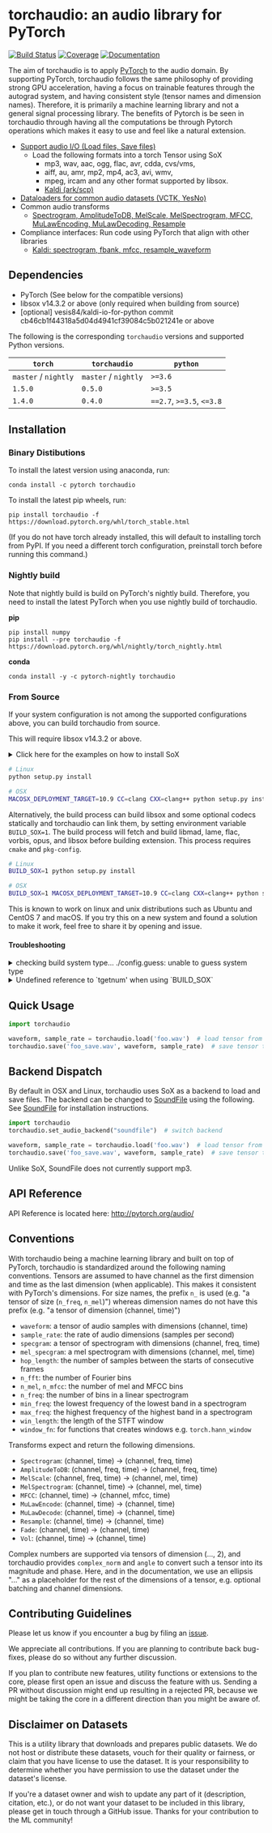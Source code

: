 torchaudio: an audio library for PyTorch
========================================

[![Build Status](https://circleci.com/gh/pytorch/audio.svg?style=svg)](https://app.circleci.com/pipelines/github/pytorch/audio)
[![Coverage](https://codecov.io/gh/pytorch/audio/branch/master/graph/badge.svg)](https://codecov.io/gh/pytorch/audio)
[![Documentation](https://img.shields.io/badge/dynamic/json.svg?label=docs&url=https%3A%2F%2Fpypi.org%2Fpypi%2Ftorchaudio%2Fjson&query=%24.info.version&colorB=brightgreen&prefix=v)](https://pytorch.org/audio/)

The aim of torchaudio is to apply [PyTorch](https://github.com/pytorch/pytorch) to
the audio domain. By supporting PyTorch, torchaudio follows the same philosophy
of providing strong GPU acceleration, having a focus on trainable features through
the autograd system, and having consistent style (tensor names and dimension names).
Therefore, it is primarily a machine learning library and not a general signal
processing library. The benefits of Pytorch is be seen in torchaudio through
having all the computations be through Pytorch operations which makes it easy
to use and feel like a natural extension.

- [Support audio I/O (Load files, Save files)](http://pytorch.org/audio/)
  - Load the following formats into a torch Tensor using SoX
    - mp3, wav, aac, ogg, flac, avr, cdda, cvs/vms,
    - aiff, au, amr, mp2, mp4, ac3, avi, wmv,
    - mpeg, ircam and any other format supported by libsox.
    - [Kaldi (ark/scp)](http://pytorch.org/audio/kaldi_io.html)
- [Dataloaders for common audio datasets (VCTK, YesNo)](http://pytorch.org/audio/datasets.html)
- Common audio transforms
    - [Spectrogram, AmplitudeToDB, MelScale, MelSpectrogram, MFCC, MuLawEncoding, MuLawDecoding, Resample](http://pytorch.org/audio/transforms.html)
- Compliance interfaces: Run code using PyTorch that align with other libraries
    - [Kaldi: spectrogram, fbank, mfcc, resample_waveform](https://pytorch.org/audio/compliance.kaldi.html)

Dependencies
------------
* PyTorch (See below for the compatible versions)
* libsox v14.3.2 or above (only required when building from source)
* [optional] vesis84/kaldi-io-for-python commit cb46cb1f44318a5d04d4941cf39084c5b021241e or above

The following is the corresponding ``torchaudio`` versions and supported Python versions.

| ``torch``                | ``torchaudio``           | ``python``                      |
| ------------------------ | ------------------------ | ------------------------------- |
| ``master`` / ``nightly`` | ``master`` / ``nightly`` | ``>=3.6``                       |
| ``1.5.0``                | ``0.5.0``                | ``>=3.5``                       |
| ``1.4.0``                | ``0.4.0``                | ``==2.7``, ``>=3.5``, ``<=3.8`` |


Installation
------------

### Binary Distibutions

To install the latest version using anaconda, run:

```
conda install -c pytorch torchaudio
```

To install the latest pip wheels, run:

```
pip install torchaudio -f https://download.pytorch.org/whl/torch_stable.html
```

(If you do not have torch already installed, this will default to installing
torch from PyPI. If you need a different torch configuration, preinstall torch
before running this command.)

### Nightly build

Note that nightly build is build on PyTorch's nightly build. Therefore, you need to install the latest PyTorch when you use nightly build of torchaudio.

**pip**

```
pip install numpy
pip install --pre torchaudio -f https://download.pytorch.org/whl/nightly/torch_nightly.html
```

**conda**

```
conda install -y -c pytorch-nightly torchaudio
```

### From Source

If your system configuration is not among the supported configurations
above, you can build torchaudio from source.

This will require libsox v14.3.2 or above.

<Details><Summary>Click here for the examples on how to install SoX</Summary>

OSX (Homebrew):
```bash
brew install sox
```

Linux (Ubuntu):
```bash
sudo apt-get install sox libsox-dev libsox-fmt-all
```

Anaconda
```bash
conda install -c conda-forge sox
```

</Details>

```bash
# Linux
python setup.py install

# OSX
MACOSX_DEPLOYMENT_TARGET=10.9 CC=clang CXX=clang++ python setup.py install
```

Alternatively, the build process can build libsox and some optional codecs statically and torchaudio can link them, by setting environment variable `BUILD_SOX=1`.
The build process will fetch and build libmad, lame, flac, vorbis, opus, and libsox before building extension. This process requires `cmake` and `pkg-config`.

```bash
# Linux
BUILD_SOX=1 python setup.py install

# OSX
BUILD_SOX=1 MACOSX_DEPLOYMENT_TARGET=10.9 CC=clang CXX=clang++ python setup.py install
```

This is known to work on linux and unix distributions such as Ubuntu and CentOS 7 and macOS.
If you try this on a new system and found a solution to make it work, feel free to share it by opening and issue.

#### Troubleshooting

<Details><Summary>checking build system type... ./config.guess: unable to guess system type</Summary>

Since the configuration file for codecs are old, they cannot correctly detect the new environments, such as Jetson Aarch. You need to replace the `config.guess` file in `./third_party/tmp/lame-3.99.5/config.guess` and/or `./third_party/tmp/libmad-0.15.1b/config.guess` with [the latest one](https://github.com/gcc-mirror/gcc/blob/master/config.guess).

See also: [#658](https://github.com/pytorch/audio/issues/658)

</Details>

<Details><Summary>Undefined reference to `tgetnum' when using `BUILD_SOX`</Summary>

If while building from within an anaconda environment you come across errors similar to the following:

```
../bin/ld: console.c:(.text+0xc1): undefined reference to `tgetnum'
```

Install `ncurses` from `conda-forge` before running `python setup.py install`:

```
# Install ncurses from conda-forge
conda install -c conda-forge ncurses
```

</Details>


Quick Usage
-----------

```python
import torchaudio

waveform, sample_rate = torchaudio.load('foo.wav')  # load tensor from file
torchaudio.save('foo_save.wav', waveform, sample_rate)  # save tensor to file
```

Backend Dispatch
----------------

By default in OSX and Linux, torchaudio uses SoX as a backend to load and save files.
The backend can be changed to [SoundFile](https://pysoundfile.readthedocs.io/en/latest/)
using the following. See [SoundFile](https://pysoundfile.readthedocs.io/en/latest/)
for installation instructions.

```python
import torchaudio
torchaudio.set_audio_backend("soundfile")  # switch backend

waveform, sample_rate = torchaudio.load('foo.wav')  # load tensor from file, as usual
torchaudio.save('foo_save.wav', waveform, sample_rate)  # save tensor to file, as usual
```

Unlike SoX, SoundFile does not currently support mp3.

API Reference
-------------

API Reference is located here: http://pytorch.org/audio/

Conventions
-----------

With torchaudio being a machine learning library and built on top of PyTorch,
torchaudio is standardized around the following naming conventions. Tensors are
assumed to have channel as the first dimension and time as the last
dimension (when applicable). This makes it consistent with PyTorch's dimensions.
For size names, the prefix `n_` is used (e.g. "a tensor of size (`n_freq`, `n_mel`)")
whereas dimension names do not have this prefix (e.g. "a tensor of
dimension (channel, time)")

* `waveform`: a tensor of audio samples with dimensions (channel, time)
* `sample_rate`: the rate of audio dimensions (samples per second)
* `specgram`: a tensor of spectrogram with dimensions (channel, freq, time)
* `mel_specgram`: a mel spectrogram with dimensions (channel, mel, time)
* `hop_length`: the number of samples between the starts of consecutive frames
* `n_fft`: the number of Fourier bins
* `n_mel`, `n_mfcc`: the number of mel and MFCC bins
* `n_freq`: the number of bins in a linear spectrogram
* `min_freq`: the lowest frequency of the lowest band in a spectrogram
* `max_freq`: the highest frequency of the highest band in a spectrogram
* `win_length`: the length of the STFT window
* `window_fn`: for functions that creates windows e.g. `torch.hann_window`

Transforms expect and return the following dimensions.

* `Spectrogram`: (channel, time) -> (channel, freq, time)
* `AmplitudeToDB`: (channel, freq, time) -> (channel, freq, time)
* `MelScale`: (channel, freq, time) -> (channel, mel, time)
* `MelSpectrogram`: (channel, time) -> (channel, mel, time)
* `MFCC`: (channel, time) -> (channel, mfcc, time)
* `MuLawEncode`: (channel, time) -> (channel, time)
* `MuLawDecode`: (channel, time) -> (channel, time)
* `Resample`: (channel, time) -> (channel, time)
* `Fade`: (channel, time) -> (channel, time)
* `Vol`: (channel, time) -> (channel, time)

Complex numbers are supported via tensors of dimension (..., 2), and torchaudio provides `complex_norm` and `angle` to convert such a tensor into its magnitude and phase. Here, and in the documentation, we use an ellipsis "..." as a placeholder for the rest of the dimensions of a tensor, e.g. optional batching and channel dimensions.

Contributing Guidelines
-----------------------

Please let us know if you encounter a bug by filing an [issue](https://github.com/pytorch/audio/issues).

We appreciate all contributions. If you are planning to contribute back
bug-fixes, please do so without any further discussion.

If you plan to contribute new features, utility functions or extensions to the
core, please first open an issue and discuss the feature with us. Sending a PR
without discussion might end up resulting in a rejected PR, because we might be
taking the core in a different direction than you might be aware of.

Disclaimer on Datasets
----------------------

This is a utility library that downloads and prepares public datasets. We do not host or distribute these datasets, vouch for their quality or fairness, or claim that you have license to use the dataset. It is your responsibility to determine whether you have permission to use the dataset under the dataset's license.

If you're a dataset owner and wish to update any part of it (description, citation, etc.), or do not want your dataset to be included in this library, please get in touch through a GitHub issue. Thanks for your contribution to the ML community!
